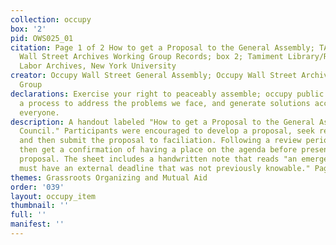 ```yaml
---
collection: occupy
box: '2'
pid: OWS025_01
citation: Page 1 of 2 How to get a Proposal to the General Assembly; TAM.630 Occupy
  Wall Street Archives Working Group Records; box 2; Tamiment Library/Robert F. Wagner
  Labor Archives, New York University
creator: Occupy Wall Street General Assembly; Occupy Wall Street Archives Working
  Group
declarations: Exercise your right to peaceably assemble; occupy public space; create
  a process to address the problems we face, and generate solutions accessible to
  everyone.
description: A handout labeled "How to get a Proposal to the General Assembly or Spokes
  Council." Participants were encouraged to develop a proposal, seek relevant input,
  and then submit the proposal to faciliation. Following a review period, they would
  then get a confirmation of having a place on the agenda before presenting their
  proposal. The sheet includes a handwritten note that reads "an emergency proposal
  must have an external deadline that was not previously knowable." Page 1 of 2.
themes: Grassroots Organizing and Mutual Aid
order: '039'
layout: occupy_item
thumbnail: ''
full: ''
manifest: ''
---
```

